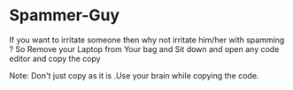 # Spammer-Guy
If you want to irritate someone then why not irritate him/her with spamming ? 
So Remove your Laptop from Your bag and Sit down and open any code editor and copy the copy 

Note: Don't just copy as it is .Use your brain while copying the code.
